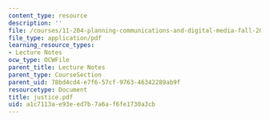 ```yaml
---
content_type: resource
description: ''
file: /courses/11-204-planning-communications-and-digital-media-fall-2004/a1c7113ae93eed7b7a6af6fe1730a3cb_justice.pdf
file_type: application/pdf
learning_resource_types:
- Lecture Notes
ocw_type: OCWFile
parent_title: Lecture Notes
parent_type: CourseSection
parent_uid: 78bd4cd4-e7f6-57cf-9763-46342289ab9f
resourcetype: Document
title: justice.pdf
uid: a1c7113a-e93e-ed7b-7a6a-f6fe1730a3cb
---
```

